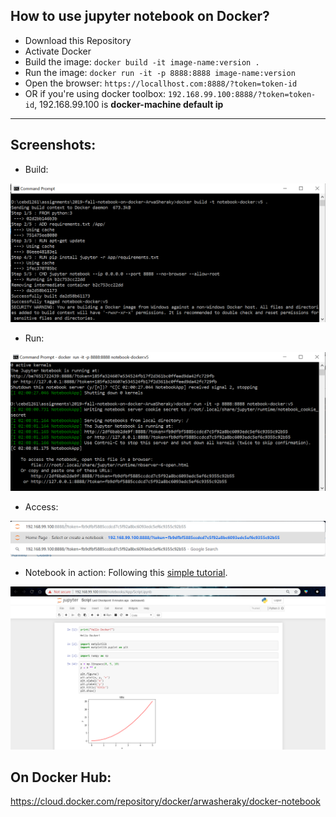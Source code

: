 ## How to use jupyter notebook on Docker?
* Download this Repository
* Activate Docker
* Build the image: `docker build -it image-name:version .`
* Run the image: `docker run -it -p 8888:8888 image-name:version`
* Open the browser: `https://locallhost.com:8888/?token=token-id`
* OR if you're using docker toolbox: `192.168.99.100:8888/?token=token-id`, 192.168.99.100 is __docker-machine default ip__


________________________

## Screenshots:

* Build:

![build-cmd](files/1-build.png)

* Run:

![run-cmd](files/2-run.png)

* Access:

![access-nb](files/3-browser.png)

* Notebook in action:
Following this [simple tutorial](https://nbviewer.jupyter.org/github/jrjohansson/scientific-python-lectures/blob/master/Lecture-4-Matplotlib.ipynb).

![nb-run](files/4-nb.png)

## On Docker Hub:
https://cloud.docker.com/repository/docker/arwasheraky/docker-notebook
